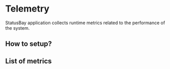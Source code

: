 # Telemetry

StatusBay application collects runtime metrics related to the performance of the system.

## How to setup?



## List of metrics